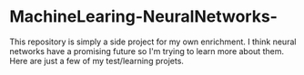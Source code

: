 # MachineLearing-NeuralNetworks-
This repository is simply a side project for my own enrichment. I think neural networks have a promising future so I'm trying to learn more about them. Here are just a few of my test/learning projets.
